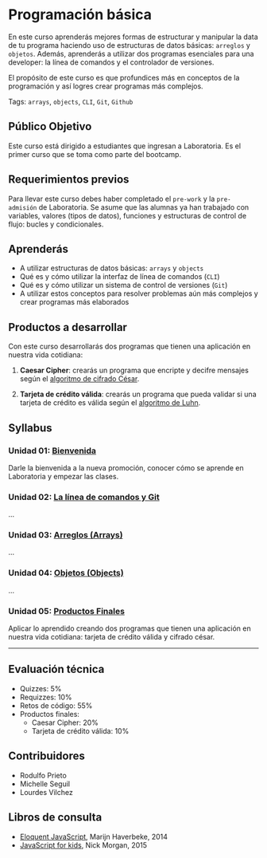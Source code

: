 # Programación básica

En este curso aprenderás mejores formas de estructurar y manipular la data de
tu programa haciendo uso de estructuras de datos básicas: `arreglos` y
`objetos`. Además, aprenderás a utilizar dos programas esenciales para una
developer: la línea de comandos y el controlador de versiones.

El propósito de este curso es que profundices más en conceptos de la
programación y así logres crear programas más complejos.

Tags: `arrays`, `objects`, `CLI`, `Git`, `Github`

## Público Objetivo

Este curso está dirigido a estudiantes que ingresan a Laboratoria. Es el primer
curso que se toma como parte del bootcamp.

## Requerimientos previos

Para llevar este curso debes haber completado el `pre-work` y la `pre-admisión`
de Laboratoria. Se asume que las alumnas ya han trabajado con variables,
valores (tipos de datos), funciones y estructuras de control de flujo: bucles
y condicionales.

## Aprenderás

* A utilizar estructuras de datos básicas: `arrays` y `objects`
* Qué es y cómo utilizar la interfaz de línea de comandos (`CLI`)
* Qué es y cómo utilizar un sistema de control de versiones (`Git`)
* A utilizar estos conceptos para resolver problemas aún más complejos y crear
  programas más elaborados

## Productos a desarrollar

Con este curso desarrollarás dos programas que tienen una aplicación en nuestra
vida cotidiana:

1. **Caesar Cipher**: crearás un programa que encripte y decifre mensajes según
   el [algoritmo de cifrado César](https://es.wikipedia.org/wiki/Cifrado_C%C3%A9sar).

2. **Tarjeta de crédito válida**: crearás un programa que pueda validar si una
   tarjeta de crédito es válida según el
   [algoritmo de Luhn](https://es.wikipedia.org/wiki/Algoritmo_de_Luhn).

## Syllabus

### Unidad 01: [Bienvenida](00-welcome)

Darle la bienvenida a la nueva promoción, conocer cómo se aprende en
Laboratoria y empezar las clases.

### Unidad 02: [La línea de comandos y Git](01-shell+git)

...

### Unidad 03: [Arreglos (Arrays)](02-arrays)

...

### Unidad 04: [Objetos (Objects)](03-objects)

...

### Unidad 05: [Productos Finales](04-final-products)

Aplicar lo aprendido creando dos programas que tienen una aplicación en nuestra
vida cotidiana: tarjeta de crédito válida y cifrado césar.

***

## Evaluación técnica

* Quizzes: 5%
* Requizzes: 10%
* Retos de código: 55%
* Productos finales:
  - Caesar Cipher: 20%
  - Tarjeta de crédito válida: 10%

## Contribuidores

* Rodulfo Prieto
* Michelle Seguil
* Lourdes Vilchez

## Libros de consulta

* [Eloquent JavaScript](http://eloquentjavascript.net/), Marijn Haverbeke, 2014
* [JavaScript for kids](http://pepa.holla.cz/wp-content/uploads/2015/11/JavaScript-for-Kids.pdf),
  Nick Morgan, 2015
